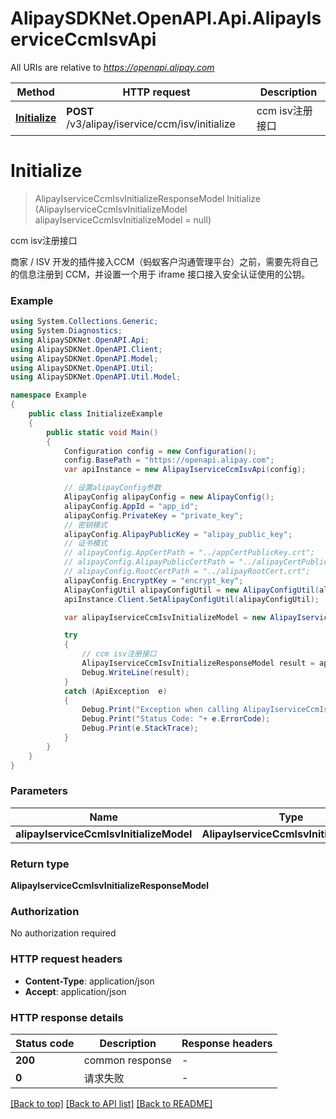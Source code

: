 # AlipaySDKNet.OpenAPI.Api.AlipayIserviceCcmIsvApi

All URIs are relative to *https://openapi.alipay.com*

Method | HTTP request | Description
------------- | ------------- | -------------
[**Initialize**](AlipayIserviceCcmIsvApi.md#initialize) | **POST** /v3/alipay/iservice/ccm/isv/initialize | ccm isv注册接口


<a name="initialize"></a>
# **Initialize**
> AlipayIserviceCcmIsvInitializeResponseModel Initialize (AlipayIserviceCcmIsvInitializeModel alipayIserviceCcmIsvInitializeModel = null)

ccm isv注册接口

商家 / ISV 开发的插件接入CCM（蚂蚁客户沟通管理平台）之前，需要先将自己的信息注册到 CCM，并设置一个用于 iframe 接口接入安全认证使用的公钥。

### Example
```csharp
using System.Collections.Generic;
using System.Diagnostics;
using AlipaySDKNet.OpenAPI.Api;
using AlipaySDKNet.OpenAPI.Client;
using AlipaySDKNet.OpenAPI.Model;
using AlipaySDKNet.OpenAPI.Util;
using AlipaySDKNet.OpenAPI.Util.Model;

namespace Example
{
    public class InitializeExample
    {
        public static void Main()
        {
            Configuration config = new Configuration();
            config.BasePath = "https://openapi.alipay.com";
            var apiInstance = new AlipayIserviceCcmIsvApi(config);

            // 设置alipayConfig参数
            AlipayConfig alipayConfig = new AlipayConfig();
            alipayConfig.AppId = "app_id";
            alipayConfig.PrivateKey = "private_key";
            // 密钥模式
            alipayConfig.AlipayPublicKey = "alipay_public_key";
            // 证书模式
            // alipayConfig.AppCertPath = "../appCertPublicKey.crt";
            // alipayConfig.AlipayPublicCertPath = "../alipayCertPublicKey_RSA2.crt";
            // alipayConfig.RootCertPath = "../alipayRootCert.crt";
            alipayConfig.EncryptKey = "encrypt_key";
            AlipayConfigUtil alipayConfigUtil = new AlipayConfigUtil(alipayConfig);
            apiInstance.Client.SetAlipayConfigUtil(alipayConfigUtil);

            var alipayIserviceCcmIsvInitializeModel = new AlipayIserviceCcmIsvInitializeModel(); // AlipayIserviceCcmIsvInitializeModel |  (optional) 

            try
            {
                // ccm isv注册接口
                AlipayIserviceCcmIsvInitializeResponseModel result = apiInstance.Initialize(alipayIserviceCcmIsvInitializeModel);
                Debug.WriteLine(result);
            }
            catch (ApiException  e)
            {
                Debug.Print("Exception when calling AlipayIserviceCcmIsvApi.Initialize: " + e.Message );
                Debug.Print("Status Code: "+ e.ErrorCode);
                Debug.Print(e.StackTrace);
            }
        }
    }
}
```

### Parameters

Name | Type | Description  | Notes
------------- | ------------- | ------------- | -------------
 **alipayIserviceCcmIsvInitializeModel** | **AlipayIserviceCcmIsvInitializeModel**|  | [optional] 

### Return type

**AlipayIserviceCcmIsvInitializeResponseModel**

### Authorization

No authorization required

### HTTP request headers

 - **Content-Type**: application/json
 - **Accept**: application/json


### HTTP response details
| Status code | Description | Response headers |
|-------------|-------------|------------------|
| **200** | common response |  -  |
| **0** | 请求失败 |  -  |

[[Back to top]](#) [[Back to API list]](../README.md#documentation-for-api-endpoints) [[Back to README]](../README.md)

